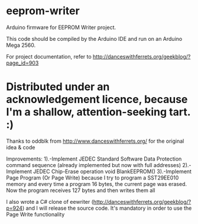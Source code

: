 # eeprom-writer
Arduino firmware for EEPROM Writer project.

This code should be compiled by the Arduino IDE and run on an Arduino Mega 2560.

For project documentation, refer to http://danceswithferrets.org/geekblog/?page_id=903

Distributed under an acknowledgement licence, because I'm a shallow, attention-seeking tart. :)
=================================================================================================

Thanks to oddblk from http://www.danceswithferrets.org/ for the original idea & code 

Improvements: 
1).-Implement JEDEC Standard Software Data Protection command sequence (already implemented but now with full addresses)
2).-Implement JEDEC Chip-Erase operation void BlankEEPROM()
3).-Implement Page Program (Or Page Write) because I try to program a SST29EE010 memory and every time a program 16 bytes, the current page was erased. Now the program receives 127 bytes and then writes them all 

I also wrote a C# clone of eewriter (http://danceswithferrets.org/geekblog/?p=924) and I will release the source code. It's mandatory in order to use the Page Write functionality   
